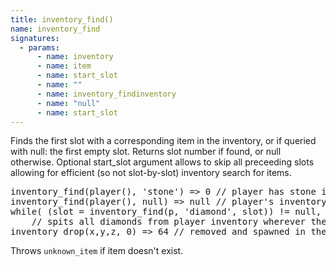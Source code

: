 ```yaml
---
title: inventory_find()
name: inventory_find
signatures:
  - params:
      - name: inventory
      - name: item
      - name: start_slot
      - name: ""
      - name: inventory_findinventory
      - name: "null"
      - name: start_slot
---
```


Finds the first slot with a corresponding item in the inventory, or if queried
with null: the first empty slot. Returns slot number if found, or null
otherwise. Optional start_slot argument allows to skip all preceeding slots
allowing for efficient (so not slot-by-slot) inventory search for items.

<pre>
inventory_find(player(), 'stone') => 0 // player has stone in first hotbar slot
inventory_find(player(), null) => null // player's inventory has no empty spot
while( (slot = inventory_find(p, 'diamond', slot)) != null, 41, drop_item(p, slot) )
    // spits all diamonds from player inventory wherever they are
inventory_drop(x,y,z, 0) => 64 // removed and spawned in the world a full stack of items
</pre>

Throws `unknown_item` if item doesn't exist.
